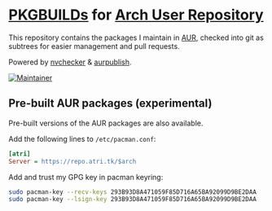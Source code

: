 # [PKGBUILDs](https://wiki.archlinux.org/index.php/PKGBUILD) for [Arch User Repository](https://aur.archlinux.org)

This repository contains the packages I maintain in [AUR](https://aur.archlinux.org/packages/?K=Misaka13514&SeB=M), checked into git as subtrees for easier management and pull requests.

Powered by [nvchecker](https://github.com/lilydjwg/nvchecker) & [aurpublish](https://github.com/eli-schwartz/aurpublish).

[![Maintainer](https://img.shields.io/static/v1?label=maintainer&message=Misaka13514&color=333333)](https://aur.archlinux.org/account/Misaka13514)

## Pre-built AUR packages (experimental)

Pre-built versions of the AUR packages are also available.

Add the following lines to `/etc/pacman.conf`:

```ini
[atri]
Server = https://repo.atri.tk/$arch
```

Add and trust my GPG key in pacman keyring:

```sh
sudo pacman-key --recv-keys 293B93D8A471059F85D716A65BA92099D9BE2DAA
sudo pacman-key --lsign-key 293B93D8A471059F85D716A65BA92099D9BE2DAA
```
